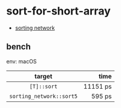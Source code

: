 # sort-for-short-array

* [sorting network](https://ja.wikipedia.org/wiki/%E3%82%BD%E3%83%BC%E3%83%86%E3%82%A3%E3%83%B3%E3%82%B0%E3%83%8D%E3%83%83%E3%83%88%E3%83%AF%E3%83%BC%E3%82%AF)

## bench

env: macOS

| target | time |
|:------:|-----:|
| `[T]::sort` | 11151 ps |
| `sorting_network::sort5` | 595 ps |
